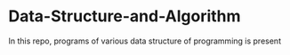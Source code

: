 # Data-Structure-and-Algorithm
In this repo, programs of various data structure of programming is present
